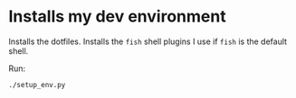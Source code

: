 # Installs my dev environment

Installs the dotfiles.
Installs the `fish` shell plugins I use if `fish` is the default shell.

Run:

```
./setup_env.py
```



